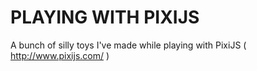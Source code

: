 PLAYING WITH PIXIJS
===================
A bunch of silly toys I've made while playing with PixiJS ( http://www.pixijs.com/ )